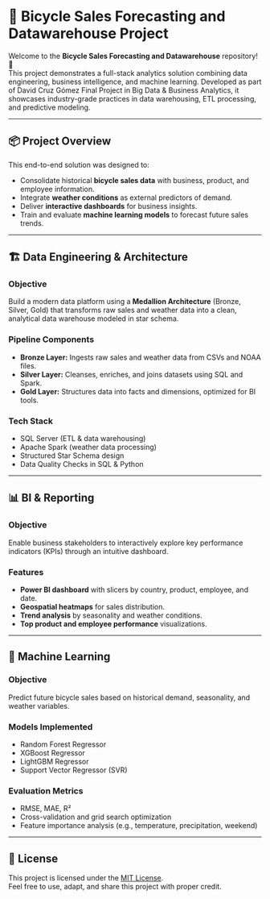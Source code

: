 # 🚴 Bicycle Sales Forecasting and Datawarehouse Project

Welcome to the **Bicycle Sales Forecasting and Datawarehouse** repository! 🚀  
This project demonstrates a full-stack analytics solution combining data engineering, business intelligence, and machine learning. Developed as part of David Cruz Gómez Final Project in Big Data & Business Analytics, it showcases industry-grade practices in data warehousing, ETL processing, and predictive modeling.

---

## 📦 Project Overview

This end-to-end solution was designed to:

- Consolidate historical **bicycle sales data** with business, product, and employee information.
- Integrate **weather conditions** as external predictors of demand.
- Deliver **interactive dashboards** for business insights.
- Train and evaluate **machine learning models** to forecast future sales trends.

---

## 🏗️ Data Engineering & Architecture

### Objective  
Build a modern data platform using a **Medallion Architecture** (Bronze, Silver, Gold) that transforms raw sales and weather data into a clean, analytical data warehouse modeled in star schema.

### Pipeline Components

- **Bronze Layer:** Ingests raw sales and weather data from CSVs and NOAA files.
- **Silver Layer:** Cleanses, enriches, and joins datasets using SQL and Spark.
- **Gold Layer:** Structures data into facts and dimensions, optimized for BI tools.

### Tech Stack

- SQL Server (ETL & data warehousing)  
- Apache Spark (weather data processing)  
- Structured Star Schema design  
- Data Quality Checks in SQL & Python

---

## 📊 BI & Reporting

### Objective  
Enable business stakeholders to interactively explore key performance indicators (KPIs) through an intuitive dashboard.

### Features

- **Power BI dashboard** with slicers by country, product, employee, and date.
- **Geospatial heatmaps** for sales distribution.
- **Trend analysis** by seasonality and weather conditions.
- **Top product and employee performance** visualizations.

---

## 🤖 Machine Learning

### Objective  
Predict future bicycle sales based on historical demand, seasonality, and weather variables.

### Models Implemented

- Random Forest Regressor  
- XGBoost Regressor  
- LightGBM Regressor  
- Support Vector Regressor (SVR)

### Evaluation Metrics

- RMSE, MAE, R²  
- Cross-validation and grid search optimization  
- Feature importance analysis (e.g., temperature, precipitation, weekend)

---

## 📜 License

This project is licensed under the [MIT License](LICENSE).  
Feel free to use, adapt, and share this project with proper credit.
